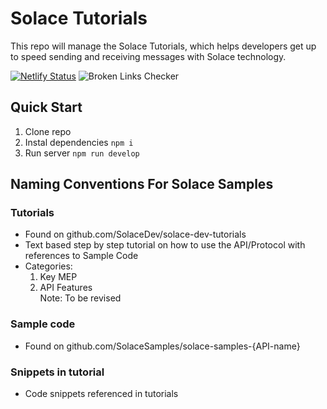 # Solace Tutorials

This repo will manage the Solace Tutorials, which helps developers get up to speed sending and receiving messages with Solace technology.


[![Netlify Status](https://api.netlify.com/api/v1/badges/c87209db-e4d8-4b44-847a-d19294b01869/deploy-status)](https://app.netlify.com/sites/solace-dev-tutorials/deploys)
![Broken Links Checker](https://github.com/SolaceDev/solace-dev-tutorials/workflows/Broken%20Links%20Checker/badge.svg?branch=master&event=push)


## Quick Start
1. Clone repo
1. Instal dependencies `npm i`
1. Run server `npm run develop`

## Naming Conventions For Solace Samples

### Tutorials 
- Found on github.com/SolaceDev/solace-dev-tutorials
- Text based step by step tutorial on how to use the API/Protocol with references to Sample Code
- Categories: 
  1. Key MEP    
  2. API Features     
  Note: To be revised 

### Sample code
- Found on github.com/SolaceSamples/solace-samples-{API-name}

### Snippets in tutorial
- Code snippets referenced in tutorials
